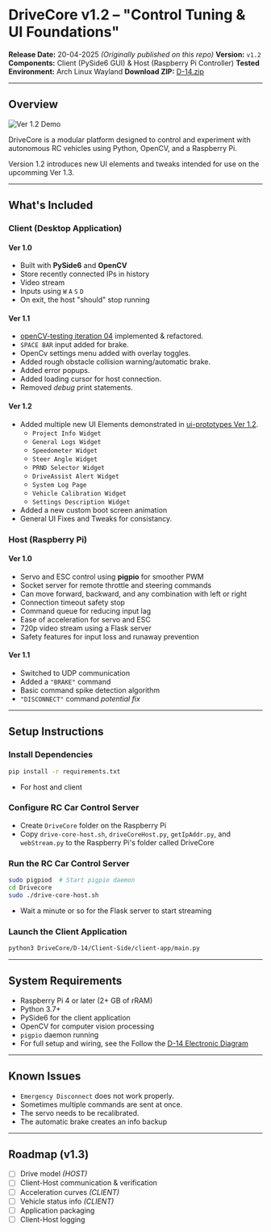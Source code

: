 # DriveCore v1.2 – "Control Tuning & UI Foundations"

**Release Date:** 20-04-2025 *(Originally published on this repo)*
**Version:** `v1.2`  
**Components:** Client (PySide6 GUI) & Host (Raspberry Pi Controller)
**Tested Environment:** Arch Linux Wayland
**Download ZIP:** [D-14.zip](releases/D-14-Ver-1-2.zip)

---

## Overview

![Ver 1.2 Demo](D-14/Diagrams-Concepts/Ver-1-2/DemoV1-2.gif)


DriveCore is a modular platform designed to control and experiment with autonomous RC vehicles using Python, OpenCV, and a Raspberry Pi.

Version 1.2 introduces new UI elements and tweaks intended for use on the upcomming Ver 1.3.

---

## What's Included

### Client (Desktop Application)
#### Ver 1.0
- Built with **PySide6** and **OpenCV**
- Store recently connected IPs in history
- Video stream
- Inputs using `W` `A` `S` `D`
- On exit, the host "should" stop running
#### Ver 1.1
- [openCV-testing iteration 04](D-14/Client-Side/openCV-testing/README.md) implemented & refactored.
- `SPACE BAR` input added for brake.
- OpenCv settings menu added with overlay toggles.
- Added rough obstacle collision warning/automatic brake.
- Added error popups.
- Added loading cursor for host connection.
- Removed *debug* print statements.
#### Ver 1.2
- Added multiple new UI Elements demonstrated in [ui-prototypes Ver 1.2](D-14/Client-Side/ui-prototypes/README.md).
    - `Project Info Widget`
    - `General Logs Widget`
    - `Speedometer Widget`
    - `Steer Angle Widget`
    - `PRND Selector Widget`
    - `DriveAssist Alert Widget`
    - `System Log Page`
    - `Vehicle Calibration Widget`
    - `Settings Description Widget`
- Added a new custom boot screen animation
- General UI Fixes and Tweaks for consistancy.

### Host (Raspberry Pi)
#### Ver 1.0
- Servo and ESC control using **pigpio** for smoother PWM
- Socket server for remote throttle and steering commands
- Can move forward, backward, and any combination with left or right
- Connection timeout safety stop
- Command queue for reducing input lag
- Ease of acceleration for servo and ESC
- 720p video stream using a Flask server
- Safety features for input loss and runaway prevention
#### Ver 1.1
- Switched to UDP communication
- Added a `"BRAKE"` command
- Basic command spike detection algorithm 
- `"DISCONNECT"` command *potential fix*

---

## Setup Instructions

### Install Dependencies
```bash
pip install -r requirements.txt
```
- For host and client

### Configure RC Car Control Server
- Create `DriveCore` folder on the Raspberry Pi
- Copy `drive-core-host.sh`, `driveCoreHost.py`, `getIpAddr.py`, and `webStream.py` to the Raspberry Pi's folder called DriveCore

### Run the RC Car Control Server
```bash
sudo pigpiod  # Start pigpio daemon
cd Drivecore
sudo ./drive-core-host.sh
```
- Wait a minute or so for the Flask server to start streaming

### Launch the Client Application
```bash
python3 DriveCore/D-14/Client-Side/client-app/main.py
```

---

## System Requirements

- Raspberry Pi 4 or later (2+ GB of rRAM)
- Python 3.7+
- PySide6 for the client application
- OpenCV for computer vision processing
- `pigpio` daemon running
- For full setup and wiring, see the Follow the [D-14 Electronic Diagram](D-14/Diagrams-Concepts/D-14-Electronic-Diagram.pdf)

---

## Known Issues

- `Emergency Disconnect` does not work properly.
- Sometimes multiple commands are sent at once.
- The servo needs to be recalibrated.
- The automatic brake creates an info backup

---

## Roadmap (v1.3)

- [ ] Drive model *(HOST)*
- [ ] Client-Host communication & verification
- [ ] Acceleration curves *(CLIENT)*
- [ ] Vehicle status info *(CLIENT)*
- [ ] Application packaging
- [ ] Client-Host logging